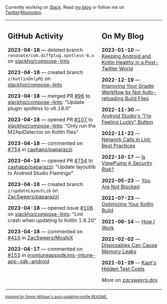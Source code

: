 Currently working on [Slack](https://slack.com/). Read [my blog](https://zacsweers.dev/) or follow me on [Twitter](https://twitter.com/ZacSweers)/[Mastodon](https://hachyderm.io/@ZacSweers).

<table><tr><td valign="top" width="60%">

## GitHub Activity
<!-- githubActivity starts -->
**2023-04-18** — deleted branch `renovate/com.diffplug.spotless-6.x` on [slackhq/compose-lints](https://github.com/slackhq/compose-lints)

**2023-04-18** — created branch `z/kotlinOnlyM2` on [slackhq/compose-lints](https://github.com/slackhq/compose-lints)

**2023-04-18** — merged PR [#96](https://github.com/slackhq/compose-lints/pull/96) to [slackhq/compose-lints](https://github.com/slackhq/compose-lints): "Update plugin spotless to v6.18.0"

**2023-04-18** — opened PR [#107](https://github.com/slackhq/compose-lints/pull/107) to [slackhq/compose-lints](https://github.com/slackhq/compose-lints): "Only run the M2ApiDetector on Kotlin files"

**2023-04-18** — commented on [#754](https://github.com/cashapp/paparazzi/pull/754#issuecomment-1513750870) in [cashapp/paparazzi](https://github.com/cashapp/paparazzi)

**2023-04-18** — opened PR [#754](https://github.com/cashapp/paparazzi/pull/754) to [cashapp/paparazzi](https://github.com/cashapp/paparazzi): "Update layoutlib to Android Studio Flamingo"

**2023-04-18** — created branch `z/updateLayoutLib` on [ZacSweers/paparazzi](https://github.com/ZacSweers/paparazzi)

**2023-04-18** — opened issue [#106](https://github.com/slackhq/compose-lints/issues/106) on [slackhq/compose-lints](https://github.com/slackhq/compose-lints): "Lint crash when updating to Kotlin 1.8.20"

**2023-04-18** — commented on [#415](https://github.com/ZacSweers/MoshiX/issues/415#issuecomment-1513392992) in [ZacSweers/MoshiX](https://github.com/ZacSweers/MoshiX)

**2023-04-17** — commented on [#155](https://github.com/msintuneappsdk/ms-intune-app-sdk-android/issues/155#issuecomment-1512378320) in [msintuneappsdk/ms-intune-app-sdk-android](https://github.com/msintuneappsdk/ms-intune-app-sdk-android)
<!-- githubActivity ends -->
</td><td valign="top" width="40%">

## On My Blog
<!-- blog starts -->
**2023-01-10** — [Keeping Android and Kotlin Healthy in a Post-Twitter World](https://www.zacsweers.dev/keeping-android-healthy/)

**2022-12-19** — [Improving Your Gradle Workflow by Not Auto-reloading Build Files](https://www.zacsweers.dev/improving-your-workflow-by-not-auto-reloading-build-files/)

**2022-11-30** — [Android Studio's "I'm Feeling Lucky" Button](https://www.zacsweers.dev/android-studios-im-feeling-lucky-button/)

**2022-11-22** — [Network Calls in Lint: Best Practices](https://www.zacsweers.dev/network-calls-in-lint-best-practices/)

**2022-10-17** — [Is ViewPump A Security Risk?](https://www.zacsweers.dev/is-viewpump-a-security-risk/)

**2022-05-23** — [You Are Not Blocked](https://www.zacsweers.dev/you-are-not-blocked/)

**2021-07-23** — [Optimizing Your Kotlin Build](https://www.zacsweers.dev/optimizing-your-kotlin-build/)

**2021-06-14** — [How I Work](https://www.zacsweers.dev/how-i-work/)

**2021-02-02** — [Disposables Can Cause Memory Leaks](https://www.zacsweers.dev/disposables-can-cause-memory-leaks/)

**2021-01-29** — [Kapt's Hidden Test Costs](https://www.zacsweers.dev/kapts-hidden-test-costs/)
<!-- blog ends -->
_More on [zacsweers.dev](https://zacsweers.dev/)_
</td></tr></table>

<sub><a href="https://simonwillison.net/2020/Jul/10/self-updating-profile-readme/">Inspired by Simon Willison's auto-updating profile README.</a></sub>